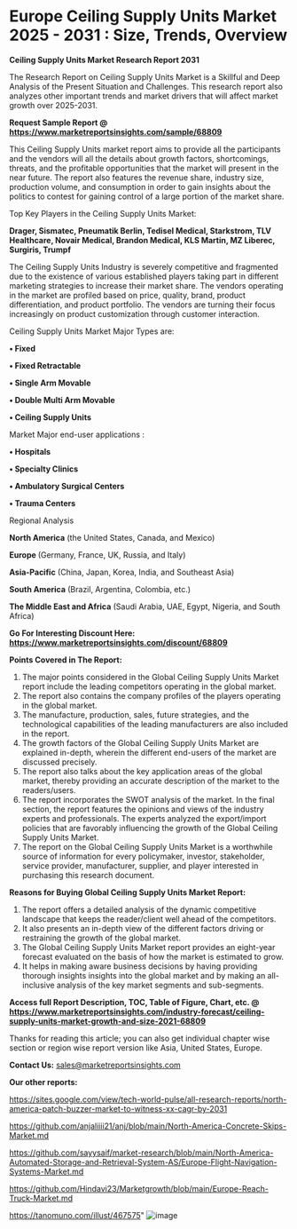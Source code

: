  # Europe Ceiling Supply Units Market 2025 - 2031 : Size, Trends, Overview

<strong>Ceiling Supply Units Market Research Report 2031</strong>

The Research Report on Ceiling Supply Units Market is a Skillful and Deep Analysis of the Present Situation and Challenges. This research report also analyzes other important trends and market drivers that will affect market growth over 2025-2031.

<strong>Request Sample Report @ <a href=https://www.marketreportsinsights.com/sample/68809>https://www.marketreportsinsights.com/sample/68809</a></strong>

This Ceiling Supply Units market report aims to provide all the participants and the vendors will all the details about growth factors, shortcomings, threats, and the profitable opportunities that the market will present in the near future. The report also features the revenue share, industry size, production volume, and consumption in order to gain insights about the politics to contest for gaining control of a large portion of the market share.

Top Key Players in the Ceiling Supply Units Market:

<strong>Drager, Sismatec, Pneumatik Berlin, Tedisel Medical, Starkstrom, TLV Healthcare, Novair Medical, Brandon Medical, KLS Martin, MZ Liberec, Surgiris, Trumpf</strong>

The Ceiling Supply Units Industry is severely competitive and fragmented due to the existence of various established players taking part in different marketing strategies to increase their market share. The vendors operating in the market are profiled based on price, quality, brand, product differentiation, and product portfolio. The vendors are turning their focus increasingly on product customization through customer interaction.

Ceiling Supply Units Market Major Types are:

<strong>• Fixed

• Fixed Retractable

• Single Arm Movable

• Double Multi Arm Movable

• Ceiling Supply Units</strong>

Market Major end-user applications :

<strong>• Hospitals

• Specialty Clinics

• Ambulatory Surgical Centers

• Trauma Centers</strong>

Regional Analysis

</u><strong><b>North America</b></strong> (the United States, Canada, and Mexico)

<strong><b>Europe </b></strong>(Germany, France, UK, Russia, and Italy)

<strong><b>Asia-Pacific</b></strong> (China, Japan, Korea, India, and Southeast Asia)

<strong><b>South America</b></strong> (Brazil, Argentina, Colombia, etc.)

<strong><b>The Middle East and Africa</b></strong> (Saudi Arabia, UAE, Egypt, Nigeria, and South Africa)

<strong>Go For Interesting Discount Here: <a href=https://www.marketreportsinsights.com/discount/68809>https://www.marketreportsinsights.com/discount/68809</a></strong>

<strong>Points Covered in The Report:</strong>
<ol>
  <li>The major points considered in the Global Ceiling Supply Units Market report include the leading competitors operating in the global market.</li>
  <li>The report also contains the company profiles of the players operating in the global market.</li>
  <li>The manufacture, production, sales, future strategies, and the technological capabilities of the leading manufacturers are also included in the report.</li>
  <li>The growth factors of the Global Ceiling Supply Units Market are explained in-depth, wherein the different end-users of the market are discussed precisely.</li>
  <li>The report also talks about the key application areas of the global market, thereby providing an accurate description of the market to the readers/users.</li>
  <li>The report incorporates the SWOT analysis of the market. In the final section, the report features the opinions and views of the industry experts and professionals. The experts analyzed the export/import policies that are favorably influencing the growth of the Global Ceiling Supply Units Market.</li>
  <li>The report on the Global Ceiling Supply Units Market is a worthwhile source of information for every policymaker, investor, stakeholder, service provider, manufacturer, supplier, and player interested in purchasing this research document.</li>
</ol>
<strong>Reasons for Buying Global Ceiling Supply Units Market Report:</strong>

<ol>
  <li>The report offers a detailed analysis of the dynamic competitive landscape that keeps the reader/client well ahead of the competitors.</li>
  <li>It also presents an in-depth view of the different factors driving or restraining the growth of the global market.</li>
  <li>The Global Ceiling Supply Units Market report provides an eight-year forecast evaluated on the basis of how the market is estimated to grow.</li>
  <li>It helps in making aware business decisions by having providing thorough insights insights into the global market and by making an all-inclusive analysis of the key market segments and sub-segments.</li>
</ol>
<strong>Access full Report Description, TOC, Table of Figure, Chart, etc. @ <a href=https://www.marketreportsinsights.com/industry-forecast/ceiling-supply-units-market-growth-and-size-2021-68809>https://www.marketreportsinsights.com/industry-forecast/ceiling-supply-units-market-growth-and-size-2021-68809</a></strong>


Thanks for reading this article; you can also get individual chapter wise section or region wise report version like Asia, United States, Europe.

<strong>Contact Us:</strong>
sales@marketreportsinsights.com

<strong>Our other reports:</strong>

<a href=https://sites.google.com/view/tech-world-pulse/all-research-reports/north-america-patch-buzzer-market-to-witness-xx-cagr-by-2031>https://sites.google.com/view/tech-world-pulse/all-research-reports/north-america-patch-buzzer-market-to-witness-xx-cagr-by-2031</a>

<a href=https://github.com/anjaliiii21/anj/blob/main/North-America-Concrete-Skips-Market.md>https://github.com/anjaliiii21/anj/blob/main/North-America-Concrete-Skips-Market.md</a>

<a href=https://github.com/sayysaif/market-research/blob/main/North-America-Automated-Storage-and-Retrieval-System-AS/Europe-Flight-Navigation-Systems-Market.md>https://github.com/sayysaif/market-research/blob/main/North-America-Automated-Storage-and-Retrieval-System-AS/Europe-Flight-Navigation-Systems-Market.md</a>

<a href=https://github.com/Hindavi23/Marketgrowth/blob/main/Europe-Reach-Truck-Market.md>https://github.com/Hindavi23/Marketgrowth/blob/main/Europe-Reach-Truck-Market.md</a>

<a href=https://tanomuno.com/illust/467575>https://tanomuno.com/illust/467575</a>"
![image](https://github.com/user-attachments/assets/c61bd869-6c3a-4709-b6ae-00e215f50d5a)
